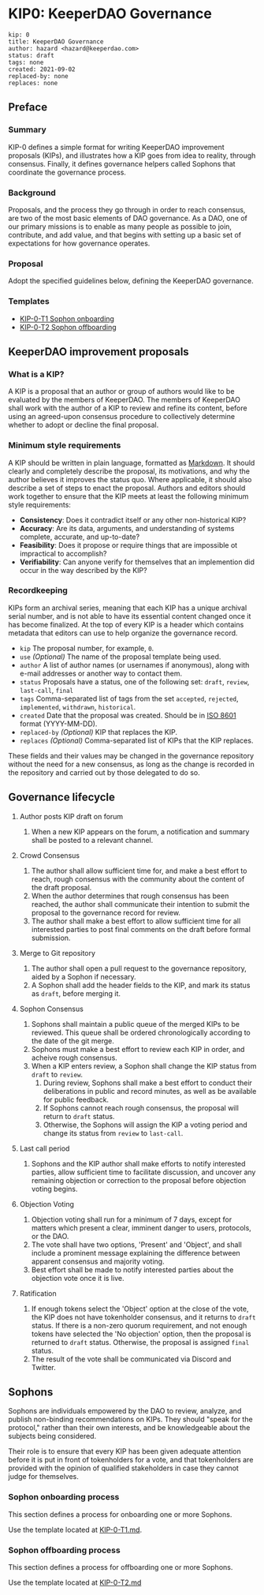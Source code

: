 # KIP0: KeeperDAO Governance
```
kip: 0
title: KeeperDAO Governance
author: hazard <hazard@keeperdao.com>
status: draft
tags: none
created: 2021-09-02
replaced-by: none
replaces: none
```
## Preface


### Summary
KIP-0 defines a simple format for writing KeeperDAO improvement proposals (KIPs), and illustrates how a KIP goes from idea to reality, through consensus. Finally, it defines governance helpers called Sophons that coordinate the governance process.

### Background
Proposals, and the process they go through in order to reach consensus, are two of the most basic elements of DAO governance. As a DAO, one of our primary missions is to enable as many people as possible to join, contribute, and add value, and that begins with setting up a basic set of expectations for how governance operates.

### Proposal
Adopt the specified guidelines below, defining the KeeperDAO governance.

### Templates
   - [KIP-0-T1 Sophon onboarding](./KIP-0-T1.md)
   - [KIP-0-T2 Sophon offboarding](./KIP-0-T2.md)


## KeeperDAO improvement proposals

### What is a KIP?
A KIP is a proposal that an author or group of authors would like to be evaluated by the members of KeeperDAO. The members of KeeperDAO shall work with the author of a KIP to review and refine its content, before using an agreed-upon consensus procedure to collectively determine whether to adopt or decline the final proposal. 

### Minimum style requirements
A KIP should be written in plain language, formatted as [Markdown](https://en.wikipedia.org/wiki/Markdown). It should clearly and completely describe the proposal, its motivations, and why the author believes it improves the status quo. Where applicable, it should also describe a set of steps to enact the proposal. Authors and editors should work together to ensure that the KIP meets at least the following minimum style requirements:

- **Consistency**: Does it contradict itself or any other non-historical KIP?
- **Accuracy**: Are its data, arguments, and understanding of systems complete, accurate, and up-to-date?
- **Feasibility**: Does it propose or require things that are impossible ot impractical to accomplish?
- **Verifiability**: Can anyone verify for themselves that an implemention did occur in the way described by the KIP?


### Recordkeeping
KIPs form an archival series, meaning that each KIP has a unique archival serial number, and is not able to have its essential content changed once it has become finalized. At the top of every KIP is a header which contains metadata that editors can use to help organize the governance record. 

- `kip` The proposal number, for example, `0`.
- `use` *(Optional)* The name of the proposal template being used.
- `author` A list of author names (or usernames if anonymous), along with e-mail addresses or another way to contact them.
- `status` Proposals have a status, one of the following set: `draft`, `review`, `last-call`, `final`
- `tags` Comma-separated list of tags from the set `accepted`, `rejected`, `implemented`, `withdrawn`, `historical`.
- `created` Date that the proposal was created. Should be in [ISO 8601](https://wikipedia.org/en/wiki/ISO_8601) format (YYYY-MM-DD).
- `replaced-by` *(Optional)* KIP that replaces the KIP.
- `replaces` *(Optional)* Comma-separated list of KIPs that the KIP replaces.

These fields and their values may be changed in the governance repository without the need for a new consensus, as long as the change is recorded in the repository and carried out by those delegated to do so.

## Governance lifecycle

1. Author posts KIP draft on forum 
    1. When a new KIP appears on the forum, a notification and summary shall be posted to a relevant channel.

2. Crowd Consensus
    1. The author shall allow sufficient time for, and make a best effort to reach, rough consensus with the community about the content of the draft proposal. 
    2. When the author determines that rough consensus has been reached, the author shall communicate their intention to submit the proposal to the governance record for review.
    3. The author shall make a best effort to allow sufficient time for all interested parties to post final comments on the draft before formal submission.
    
3. Merge to Git repository
    1. The author shall open a pull request to the governance repository, aided by a Sophon if necessary.
    2. A Sophon shall add the header fields to the KIP, and mark its status as `draft`, before merging it.

4. Sophon Consensus
    1. Sophons shall maintain a public queue of the merged KIPs to be reviewed. This queue shall be ordered chronologically according to the date of the git merge.
    2. Sophons must make a best effort to review each KIP in order, and acheive rough consensus.
    3. When a KIP enters review, a Sophon shall change the KIP status from `draft` to `review`.
       1. During review, Sophons shall make a best effort to conduct their deliberations in public and record minutes, as well as be available for public feedback.
       2. If Sophons cannot reach rough consensus, the proposal will return to `draft` status.
       3. Otherwise, the Sophons will assign the KIP a voting period and change its status from `review` to `last-call`.

5. Last call period
    1. Sophons and the KIP author shall make efforts to notify interested parties, allow sufficient time to facilitate discussion, and uncover any remaining objection or correction to the proposal before objection voting begins.

5. Objection Voting
    1. Objection voting shall run for a minimum of 7 days, except for matters which present a clear, imminent danger to users, protocols, or the DAO.
    2. The vote shall have two options, 'Present' and 'Object', and shall include a prominent message explaining the difference between apparent consensus and majority voting.
    3. Best effort shall be made to notify interested parties about the objection vote once it is live.
    
6. Ratification
   1. If enough tokens select the 'Object' option at the close of the vote, the KIP does not have tokenholder consensus, and it returns to `draft` status. If there is a non-zero quorum requirement, and not enough tokens have selected the 'No objection' option, then the proposal is returned to `draft` status. Otherwise, the proposal is assigned `final` status.
   2. The result of the vote shall be communicated via Discord and Twitter.

## Sophons 

Sophons are individuals empowered by the DAO to review, analyze, and publish non-binding recommendations on KIPs. They should "speak for the protocol," rather than their own interests, and be knowledgeable about the subjects being considered. 

Their role is to ensure that every KIP has been given adequate attention before it is put in front of tokenholders for a vote, and that tokenholders are provided with the opinion of qualified stakeholders in case they cannot judge for themselves.

### Sophon onboarding process 

This section defines a process for onboarding one or more Sophons. 

Use the template located at [KIP-0-T1.md](./KIP-0-T1.md).

### Sophon offboarding process 

This section defines a process for offboarding one or more Sophons.

Use the template located at [KIP-0-T2.md](./KIP-0-T2.md)
